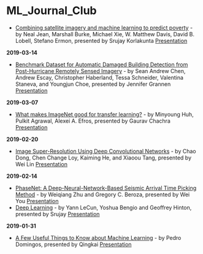 # ML_Journal_Club


* [Combining satellite imagery and machine learning to predict poverty](http://science.sciencemag.org/content/353/6301/790) - by Neal Jean, Marshall Burke, Michael Xie, W. Matthew Davis, David B. Lobell, Stefano Ermon, presented by Srujay Korlakunta [Presentation](https://github.com/qingkaikong/ML_Journal_Club/blob/master/presentations/20190503_SK.pdf)

**2019-03-14**
* [Benchmark Dataset for Automatic Damaged Building Detection from Post-Hurricane Remotely Sensed Imagery](https://arxiv.org/pdf/1812.05581.pdf) - by Sean Andrew Chen, Andrew Escay, Christopher Haberland, Tessa Schneider, Valentina Staneva, and Youngjun Choe, presented by Jennifer Grannen [Presentation](https://github.com/qingkaikong/ML_Journal_Club/blob/master/presentations/20190314_JG.pdf)

**2019-03-07** 
* [What makes ImageNet good for transfer learning?](https://arxiv.org/pdf/1608.08614v2.pdf) - by  Minyoung Huh, Pulkit Agrawal, Alexei A. Efros, presented by 
Gaurav Chachra [Presentation](https://github.com/qingkaikong/ML_Journal_Club/blob/master/presentations/20190307_GC.pdf)

**2019-02-20**  
* [Image Super-Resolution Using Deep Convolutional Networks](https://arxiv.org/pdf/1501.00092.pdf) - by Chao Dong, Chen Change Loy, Kaiming He, and Xiaoou Tang, presented by Wei Lin [Presentation](https://github.com/qingkaikong/ML_Journal_Club/blob/master/presentations/20190220_WL.pdf)

**2019-02-14**   
* [PhaseNet: A Deep-Neural-Network-Based Seismic Arrival Time Picking Method](https://arxiv.org/pdf/1803.03211.pdf) - by Weiqiang Zhu and Gregory C. Beroza, presented by Wei You [Presentation](https://github.com/qingkaikong/ML_Journal_Club/blob/master/presentations/20190214_WY.pdf)  
* [Deep Learning](https://www.nature.com/articles/nature14539) - by Yann LeCun, Yoshua Bengio and Geoffrey Hinton, presented by Srujay [Presentation](https://github.com/qingkaikong/ML_Journal_Club/blob/master/presentations/20190214_SK.pdf)

**2019-01-31**   
* [A Few Useful Things to Know about Machine Learning](https://homes.cs.washington.edu/~pedrod/papers/cacm12.pdf) - by Pedro Domingos, presented by Qingkai [Presentation](https://github.com/qingkaikong/ML_Journal_Club/blob/master/presentations/20190131_QK.pdf)
